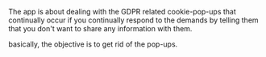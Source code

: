 The app is about dealing with the GDPR related cookie-pop-ups that continually occur if you continually respond to the demands by telling them that you don't want to share any information with them.

basically, the objective is to get rid of the pop-ups.

